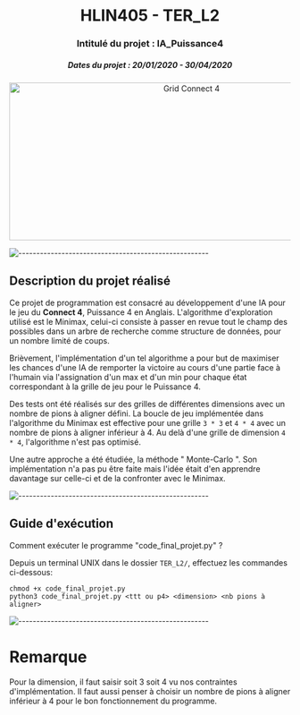 <h1 align="center"> HLIN405 - TER_L2 </h1>
<h3 align="center"> Intitulé du projet : IA_Puissance4 </h3>
<h5 align="center"> Dates du projet : 20/01/2020 - 30/04/2020 </h5>
<p align="center"> 
  <img src="https://t3.ftcdn.net/jpg/04/89/21/50/360_F_489215004_9VeZIQslLZkMdqgiXAOiQCPqG9rQiYMV.jpg" alt="Grid Connect 4" height="282px" width="637">
</p>


![-----------------------------------------------------](https://raw.githubusercontent.com/andreasbm/readme/master/assets/lines/colored.png)


## Description du projet réalisé 

Ce projet de programmation est consacré au développement d'une IA pour le jeu du **Connect 4**, Puissance 4 en Anglais. 
L'algorithme d'exploration utilisé est le Minimax, celui-ci consiste à passer en revue tout le champ des possibles dans un arbre de recherche comme structure de données, pour un nombre limité de coups.

Brièvement, l'implémentation d'un tel algorithme a pour but de maximiser les chances d'une IA de remporter la victoire au cours d'une partie face à l'humain
via l'assignation d'un max et d'un min pour chaque état correspondant à la grille de jeu pour le Puissance 4.

Des tests ont été réalisés sur des grilles de différentes dimensions avec un nombre de pions à aligner défini. La boucle de jeu implémentée dans l'algorithme du Minimax est effective pour une grille `3 * 3` et `4 * 4` avec un nombre de pions à aligner inférieur à 4. Au delà d'une grille de dimension `4 * 4`, l'algorithme n'est pas optimisé.

Une autre approche a été étudiée, la méthode " Monte-Carlo ". Son implémentation n'a pas pu être faite mais l'idée était d'en apprendre davantage sur celle-ci et de la confronter avec le Minimax.

![-----------------------------------------------------](https://raw.githubusercontent.com/andreasbm/readme/master/assets/lines/colored.png)


## Guide d'exécution 

Comment exécuter le programme "code_final_projet.py" ?

Depuis un terminal UNIX dans le dossier `TER_L2/`, effectuez les commandes ci-dessous:

```
chmod +x code_final_projet.py
python3 code_final_projet.py <ttt ou p4> <dimension> <nb pions à aligner>

```

![-----------------------------------------------------](https://raw.githubusercontent.com/andreasbm/readme/master/assets/lines/colored.png)

# Remarque 
Pour la dimension, il faut saisir soit 3 soit 4 vu nos contraintes d'implémentation.
Il faut aussi penser à choisir un nombre de pions à aligner inférieur à 4 pour le bon fonctionnement du programme.
